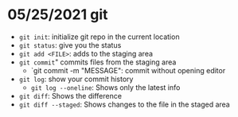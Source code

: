 # 05/25/2021 git

- `git init`: initialize git repo in the current location
- `git status`: give you the status
- `git add <FILE>`: adds <FILE> to the staging area
- `git commit`" commits files from the staging area
    - `git commit -m "MESSAGE": commit without opening editor
- `git log`: show your commit history
    - `git log --oneline`: Shows only the latest info
- `git diff`: Shows the difference 
- `git diff --staged`: Shows changes to the file in the staged area
